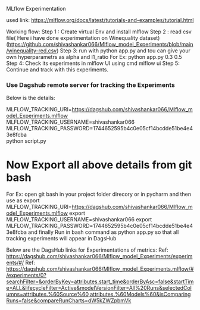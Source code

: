 MLflow Experimentation 

used link: https://mlflow.org/docs/latest/tutorials-and-examples/tutorial.html

Working flow:
Step 1 : Create virtual Env and install mlflow 
Step 2 : read csv file( Here i have done experimentation on Winequality dataset)
(https://github.com/shivashankar066/Mlflow_model_Experiments/blob/main/winequality-red.csv)
Step 3: run with python app.py and tou can give your own hyperparametrs as alpha and l1_ratio
 For Ex: python app.py 0.3 0.5
Step 4: Check its experiments in mlflow UI using cmd mlflow ui
Step 5: Continue and track with this experiments.

### Use Dagshub remote server for tracking the Experiments
Below is the details:

MLFLOW_TRACKING_URI=https://dagshub.com/shivashankar066/Mlflow_model_Experiments.mlflow \
MLFLOW_TRACKING_USERNAME=shivashankar066 \
MLFLOW_TRACKING_PASSWORD=1744652595b4c0e05cf14bcdde51be4e43e8fcba \
python script.py

# Now Export all above details from git bash
For Ex: 
open git bash in your project folder direcory  or in pycharm and then use as 
export MLFLOW_TRACKING_URI=https://dagshub.com/shivashankar066/Mlflow_model_Experiments.mlflow
export MLFLOW_TRACKING_USERNAME=shivashankar066
export MLFLOW_TRACKING_PASSWORD=1744652595b4c0e05cf14bcdde51be4e43e8fcba
and finally Run in bash command as python app.py so that all tracking experiments will appear in DagsHub

Below are the DagsHub links for Experimentations of metrics: 
Ref: https://dagshub.com/shivashankar066/Mlflow_model_Experiments/experiments/#/
Ref: https://dagshub.com/shivashankar066/Mlflow_model_Experiments.mlflow/#/experiments/0?searchFilter=&orderByKey=attributes.start_time&orderByAsc=false&startTime=ALL&lifecycleFilter=Active&modelVersionFilter=All%20Runs&selectedColumns=attributes.%60Source%60,attributes.%60Models%60&isComparingRuns=false&compareRunCharts=dW5kZWZpbmVk